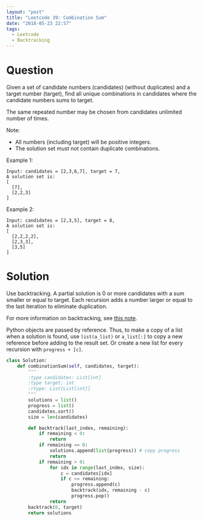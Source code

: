 ```yaml
---
layout: "post"
title: "Leetcode 39: Combination Sum"
date: "2018-05-23 22:57"
tags:
  - Leetcode
  - Backtracking
---
```


# Question
Given a set of candidate numbers (candidates) (without duplicates) and a target number (target), find all unique combinations in candidates where the candidate numbers sums to target.

The same repeated number may be chosen from candidates unlimited number of times.

Note:

* All numbers (including target) will be positive integers.
* The solution set must not contain duplicate combinations.

Example 1:

```
Input: candidates = [2,3,6,7], target = 7,
A solution set is:
[
  [7],
  [2,2,3]
]
```

Example 2:
```
Input: candidates = [2,3,5], target = 8,
A solution set is:
[
  [2,2,2,2],
  [2,3,3],
  [3,5]
]
```

# Solution
Use backtracking. A partial solution is 0 or more candidates with a sum smaller or equal to target. Each recursion adds a number larger or equal to the last iteration to eliminate duplication.

For more information on backtracking, see [this note](http://jeffe.cs.illinois.edu/teaching/algorithms/notes/03-backtracking.pdf).

Python objects are passed by reference. Thus, to make a copy of a list when a solution is found, use `list(a_list)` or `a_list[:]` to copy a new reference before adding to the result set. Or create a new list for every recursion with `progress + [c]`.

```python
class Solution:
    def combinationSum(self, candidates, target):
        """
        :type candidates: List[int]
        :type target: int
        :rtype: List[List[int]]
        """
        solutions = list()
        progress = list()
        candidates.sort()
        size = len(candidates)

        def backtrack(last_index, remaining):
            if remaining < 0:
                return
            if remaining == 0:
                solutions.append(list(progress)) # copy progress
                return
            if remaining > 0:
                for idx in range(last_index, size):
                    c = candidates[idx]
                    if c <= remaining:
                        progress.append(c)
                        backtrack(idx, remaining - c)
                        progress.pop()
                return
        backtrack(0, target)
        return solutions

```
